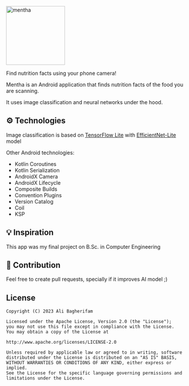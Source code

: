 <img width="160" alt="mentha" src="https://raw.github.com/alibagherifam/mentha/master/banner.png">

Find nutrition facts using your phone camera!

Mentha is an Android application that finds nutrition facts of the food you are scanning.

It uses image classification and neural networks under the hood.

## ⚙ Technologies

Image classification is based on [TensorFlow Lite](https://www.tensorflow.org/lite) with [EfficientNet-Lite](https://tfhub.dev/tensorflow/efficientnet/lite0/classification/2) model

Other Android technologies:

- Kotlin Coroutines
- Kotlin Serialization
- AndroidX Camera
- AndroidX Lifecycle
- Composite Builds
- Convention Plugins
- Version Catalog
- Coil
- KSP

## 💡 Inspiration

This app was my final project on B.Sc. in Computer Engineering

## 🤝 Contribution

Feel free to create pull requests, specially if it improves AI model ;)

License
-------

	Copyright (C) 2023 Ali Bagherifam

	Licensed under the Apache License, Version 2.0 (the "License");
	you may not use this file except in compliance with the License.
	You may obtain a copy of the License at

	http://www.apache.org/licenses/LICENSE-2.0

	Unless required by applicable law or agreed to in writing, software
	distributed under the License is distributed on an "AS IS" BASIS,
	WITHOUT WARRANTIES OR CONDITIONS OF ANY KIND, either express or implied.
	See the License for the specific language governing permissions and
	limitations under the License.
